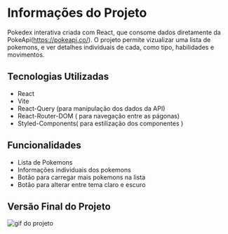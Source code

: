 # Informações do Projeto

Pokedex interativa criada com React, que consome dados diretamente da PokeApi(https://pokeapi.co/). O projeto permite vizualizar uma lista de pokemons, e ver detalhes individuais de cada, como tipo, habilidades e movimentos.

## Tecnologias Utilizadas

- React
- Vite
- React-Query (para manipulação dos dados da API)
- React-Router-DOM ( para navegação entre as págonas)
- Styled-Components( para estilização dos componentes )

## Funcionalidades

- Lista de Pokemons
- Informações individuais dos pokemons
- Botão para carregar mais pokemons na lista
- Botão para alterar entre tema claro e escuro

## Versão Final do Projeto

<img src="./public/versao-desktop.gif" alt="gif do projeto">
